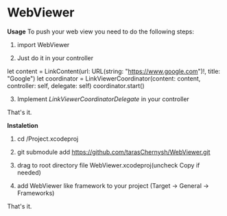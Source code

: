 # WebViewer

**Usage**
To push your web view you need to do the following steps:

1. import WebViewer

2. Just do it in your controller

let content = LinkContent(url: URL(string: "https://www.google.com")!, title: "Google")
let coordinator = LinkViewerCoordinator(content: content, controller: self, delegate: self)
coordinator.start()

3. Implement *LinkViewerCoordinatorDelegate* in your controller

That's it.

**Instaletion**
1) cd /Project.xcodeproj

2) git submodule add https://github.com/tarasChernysh/WebViewer.git 

3) drag to root directory file WebViewer.xcodeproj(uncheck Copy if needed)

4) add WebViewer like framework to your project (Target -> General -> Frameworks)

That's it.

